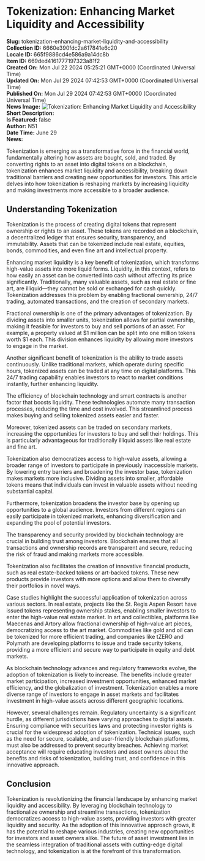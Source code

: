 # Tokenization: Enhancing Market Liquidity and Accessibility

**Slug:** tokenization-enhancing-market-liquidity-and-accessibility  
**Collection ID:** 6660e390fdc2a617841e6c20  
**Locale ID:** 665f9886cd4e586a9a14dc8b  
**Item ID:** 669ded4161777197323a81f2  
**Created On:** Mon Jul 22 2024 05:25:21 GMT+0000 (Coordinated Universal Time)  
**Updated On:** Mon Jul 29 2024 07:42:53 GMT+0000 (Coordinated Universal Time)  
**Published On:** Mon Jul 29 2024 07:42:53 GMT+0000 (Coordinated Universal Time)  
**News Image:** ![Tokenization: Enhancing Market Liquidity and Accessibility](https://uploads-ssl.webflow.com/665f9886cd4e586a9a14dc8c/669decb7a51da0679aab068d_Tokenization%20Enhancing%20Market%20Liquidity%20and%20Accessibility.png)  
**Short Description:**  
**Is Featured:** false  
**Author:** N51  
**Date Time:** June 29  
**News:**

Tokenization is emerging as a transformative force in the financial world, fundamentally altering how assets are bought, sold, and traded. By converting rights to an asset into digital tokens on a blockchain, tokenization enhances market liquidity and accessibility, breaking down traditional barriers and creating new opportunities for investors. This article delves into how tokenization is reshaping markets by increasing liquidity and making investments more accessible to a broader audience.

## Understanding Tokenization

Tokenization is the process of creating digital tokens that represent ownership or rights to an asset. These tokens are recorded on a blockchain, a decentralized ledger that ensures security, transparency, and immutability. Assets that can be tokenized include real estate, equities, bonds, commodities, and even fine art and intellectual property.

Enhancing market liquidity is a key benefit of tokenization, which transforms high-value assets into more liquid forms. Liquidity, in this context, refers to how easily an asset can be converted into cash without affecting its price significantly. Traditionally, many valuable assets, such as real estate or fine art, are illiquid—they cannot be sold or exchanged for cash quickly. Tokenization addresses this problem by enabling fractional ownership, 24/7 trading, automated transactions, and the creation of secondary markets.

Fractional ownership is one of the primary advantages of tokenization. By dividing assets into smaller units, tokenization allows for partial ownership, making it feasible for investors to buy and sell portions of an asset. For example, a property valued at $1 million can be split into one million tokens worth $1 each. This division enhances liquidity by allowing more investors to engage in the market.

Another significant benefit of tokenization is the ability to trade assets continuously. Unlike traditional markets, which operate during specific hours, tokenized assets can be traded at any time on digital platforms. This 24/7 trading capability enables investors to react to market conditions instantly, further enhancing liquidity.

The efficiency of blockchain technology and smart contracts is another factor that boosts liquidity. These technologies automate many transaction processes, reducing the time and cost involved. This streamlined process makes buying and selling tokenized assets easier and faster.

Moreover, tokenized assets can be traded on secondary markets, increasing the opportunities for investors to buy and sell their holdings. This is particularly advantageous for traditionally illiquid assets like real estate and fine art.

Tokenization also democratizes access to high-value assets, allowing a broader range of investors to participate in previously inaccessible markets. By lowering entry barriers and broadening the investor base, tokenization makes markets more inclusive. Dividing assets into smaller, affordable tokens means that individuals can invest in valuable assets without needing substantial capital.

Furthermore, tokenization broadens the investor base by opening up opportunities to a global audience. Investors from different regions can easily participate in tokenized markets, enhancing diversification and expanding the pool of potential investors.

The transparency and security provided by blockchain technology are crucial in building trust among investors. Blockchain ensures that all transactions and ownership records are transparent and secure, reducing the risk of fraud and making markets more accessible.

Tokenization also facilitates the creation of innovative financial products, such as real estate-backed tokens or art-backed tokens. These new products provide investors with more options and allow them to diversify their portfolios in novel ways.

Case studies highlight the successful application of tokenization across various sectors. In real estate, projects like the St. Regis Aspen Resort have issued tokens representing ownership stakes, enabling smaller investors to enter the high-value real estate market. In art and collectibles, platforms like Maecenas and Artory allow fractional ownership of high-value art pieces, democratizing access to the art market. Commodities like gold and oil can be tokenized for more efficient trading, and companies like tZERO and Polymath are developing platforms to issue and trade security tokens, providing a more efficient and secure way to participate in equity and debt markets.

As blockchain technology advances and regulatory frameworks evolve, the adoption of tokenization is likely to increase. The benefits include greater market participation, increased investment opportunities, enhanced market efficiency, and the globalization of investment. Tokenization enables a more diverse range of investors to engage in asset markets and facilitates investment in high-value assets across different geographic locations.

However, several challenges remain. Regulatory uncertainty is a significant hurdle, as different jurisdictions have varying approaches to digital assets. Ensuring compliance with securities laws and protecting investor rights is crucial for the widespread adoption of tokenization. Technical issues, such as the need for secure, scalable, and user-friendly blockchain platforms, must also be addressed to prevent security breaches. Achieving market acceptance will require educating investors and asset owners about the benefits and risks of tokenization, building trust, and confidence in this innovative approach.

## Conclusion

Tokenization is revolutionizing the financial landscape by enhancing market liquidity and accessibility. By leveraging blockchain technology to fractionalize ownership and streamline transactions, tokenization democratizes access to high-value assets, providing investors with greater liquidity and security. As the adoption of this innovative approach grows, it has the potential to reshape various industries, creating new opportunities for investors and asset owners alike. The future of asset investment lies in the seamless integration of traditional assets with cutting-edge digital technology, and tokenization is at the forefront of this transformation.
